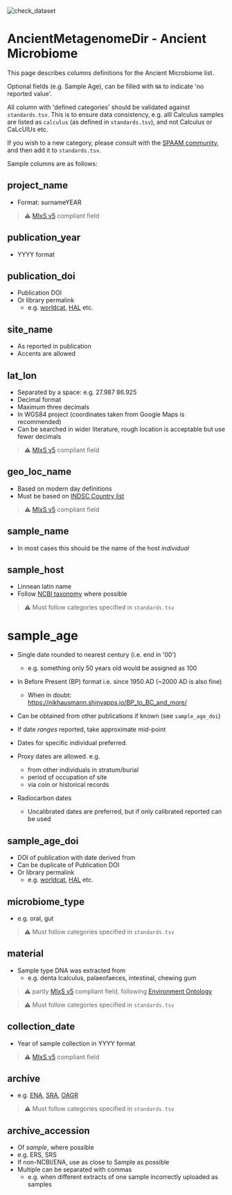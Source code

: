 ![check_dataset](https://github.com/spaam-workshop/AncientMetagenomeDir/workflows/check_dataset/badge.svg)

# AncientMetagenomeDir - Ancient Microbiome

This page describes columns definitions for the Ancient Microbiome list.

Optional fields (e.g. Sample Age), can be filled with `NA` to indicate 'no
reported value'.

All column with 'defined categories' should be validated against
`standards.tsv`. This is to ensure data consistency, e.g. alll Calculus samples
are listed as `calculus` (as defined in `standards.tsv`), and not Calculus or
CaLcUlUs etc.

If you wish to a new category, please consult with the [SPAAM
community](spaam-workshop.github.io), and then add it to `standards.tsv`.

Sample columns are as follows:

## project_name

- Format: surnameYEAR

> :warning: [MIxS v5](https://gensc.org/mixs/) compliant field

## publication_year

- YYYY format

## publication_doi

- Publication DOI
- Or library permalink 
  - e.g. [worldcat](https://www.worldcat.org/), [HAL](hal.archives-ouvertes.fr)
    etc.

## site_name

- As reported in publication
- Accents are allowed

## lat_lon

- Separated by a space: e.g. 27.987 86.925
- Decimal format
- Maximum three decimals
- In WGS84 project (coordinates taken from Google Maps is recommended)
- Can be searched in wider literature, rough location is acceptable but use
  fewer decimals

> :warning: [MIxS v5](https://gensc.org/mixs/) compliant field

## geo_loc_name

- Based on modern day definitions
- Must be based on [INDSC Country list](http://www.insdc.org/country.html)

> :warning: [MIxS v5](https://gensc.org/mixs/) compliant field

## sample_name

- In most cases this should be the name of the host *individual*

## sample_host

- Linnean latin name
- Follow [NCBI taxonomy](https://www.ncbi.nlm.nih.gov/Taxonomy/) where possible

> :warning: Must follow categories specified in `standards.tsv`

# sample_age

- Single date rounded to nearest century (i.e. end in '00')
  - e.g. something only 50 years old would be assigned as 100
- In Before Present (BP) format i.e. since 1950 AD (~2000 AD is also fine)
  - When in doubt: https://nikhausmann.shinyapps.io/BP_to_BC_and_more/
- Can be obtained from other publications if known (see `sample_age_doi`)

- If date _ranges_ reported, take approximate mid-point
- Dates for specific individual preferred.
- Proxy dates are allowed. e.g.
  - from other individuals in stratum/burial
  - period of occupation of site
  - via coin or historical records
- Radiocarbon dates
  - Uncalibrated dates are preferred, but if only calibrated reported can be used

## sample_age_doi

- DOI of publication with date derived from
- Can be duplicate of Publication DOI
- Or library permalink
  - e.g. [worldcat](https://www.worldcat.org/), [HAL](hal.archives-ouvertes.fr)
    etc.

## microbiome_type

- e.g. oral, gut

> :warning: Must follow categories specified in `standards.tsv`

## material

- Sample type DNA was extracted from
  - e.g. denta lcalculus, palaeofaeces, intestinal, chewing gum

> :warning: partly [MIxS v5](https://gensc.org/mixs/) compliant field, following
> [Environment Ontology](http://www.environmentontology.org/Browse-EnvO)

> :warning: Must follow categories specified in `standards.tsv`

## collection_date

- Year of sample collection in YYYY format

> :warning: [MIxS v5](https://gensc.org/mixs/) compliant field

## archive

- e.g. [ENA](https://www.ebi.ac.uk/ena),
  [SRA](https://www.ncbi.nlm.nih.gov/sra), [OAGR](https://www.oagr.org/)

> :warning: Must follow categories specified in `standards.tsv`

## archive_accession

- Of *sample*, where possible
- e.g. ERS, SRS
- If non-NCBI/ENA, use as close to Sample as possible
- Multiple can be separated with commas 
  - e.g. when different extracts of one sample incorrectly uploaded as samples
